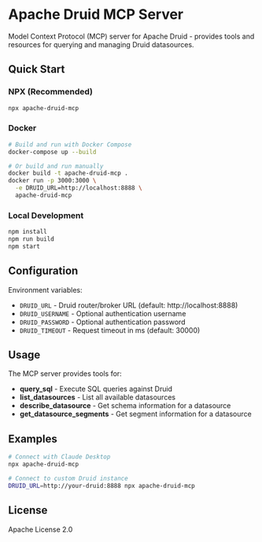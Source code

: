 # Apache Druid MCP Server

Model Context Protocol (MCP) server for Apache Druid - provides tools and resources for querying and managing Druid datasources.

## Quick Start

### NPX (Recommended)

```bash
npx apache-druid-mcp
```

### Docker

```bash
# Build and run with Docker Compose
docker-compose up --build

# Or build and run manually
docker build -t apache-druid-mcp .
docker run -p 3000:3000 \
  -e DRUID_URL=http://localhost:8888 \
  apache-druid-mcp
```

### Local Development

```bash
npm install
npm run build
npm start
```

## Configuration

Environment variables:

- `DRUID_URL` - Druid router/broker URL (default: http://localhost:8888)
- `DRUID_USERNAME` - Optional authentication username
- `DRUID_PASSWORD` - Optional authentication password
- `DRUID_TIMEOUT` - Request timeout in ms (default: 30000)

## Usage

The MCP server provides tools for:

- **query_sql** - Execute SQL queries against Druid
- **list_datasources** - List all available datasources
- **describe_datasource** - Get schema information for a datasource
- **get_datasource_segments** - Get segment information for a datasource

## Examples

```bash
# Connect with Claude Desktop
npx apache-druid-mcp

# Connect to custom Druid instance
DRUID_URL=http://your-druid:8888 npx apache-druid-mcp
```

## License

Apache License 2.0 